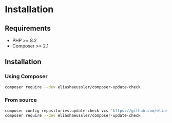 # Installation

## Requirements

* PHP >= 8.2
* Composer >= 2.1

## Installation

### Using Composer

```bash
composer require --dev eliashaeussler/composer-update-check
```

### From source

```bash
composer config repositories.update-check vcs "https://github.com/eliashaeussler/composer-update-check.git"
composer require --dev eliashaeussler/composer-update-check
```
